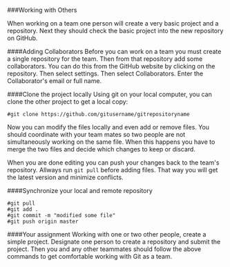 ###Working with Others

When working on a team one person will create a very basic project and a repository. Next they should check the basic project into the new repository on GitHub.

####Adding Collaborators
Before you can work on a team you must create a single repository for the team. Then from that repository add some collaborators. You can do this from the GitHub website by clicking on the repository. Then select settings. Then select Collaborators. Enter the Collaborator's email or full name.

####Clone the project locally
Using git on your local computer, you can clone the other project to get a local copy:
```
#git clone https://github.com/gitusername/gitrepositoryname
```
Now you can modify the files locally and even add or remove files. 
You should coordinate with your team mates so two people are not simultaneously working on the same file. When this happens you have to merge the two files and decide which changes to keep or discard.

When you are done editing you can push your changes back to the team's repository. Allways run ```git pull``` before adding files. That way you will get the latest version and minimize conflicts.

####Synchronize your local and remote repository
```
#git pull
#git add .
#git commit -m "modified some file"
#git push origin master
```

####Your assignment
Working with one or two other people, create a simple project. Designate one person to create a repository and submit the project. Then you and any other teammates should follow the above commands to get comfortable working with Git as a team.


